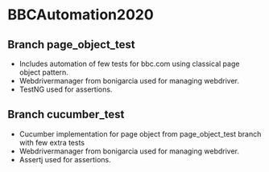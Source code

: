 # BBCAutomation2020

## Branch page_object_test
- Includes automation of few tests for bbc.com using classical page object pattern.
- Webdrivermanager from bonigarcia used for managing webdriver.
- TestNG used for assertions.

## Branch cucumber_test
- Cucumber implementation for page object from page_object_test branch with few extra tests
- Webdrivermanager from bonigarcia used for managing webdriver.
- Assertj used for assertions.

